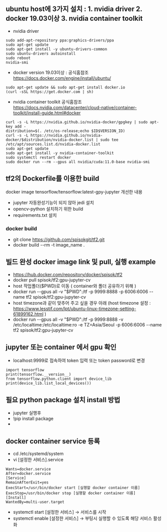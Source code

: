 ## ubuntu host에 3가지 설치 : 1. nvidia driver   2. docker 19.03이상   3. nvidia container toolkit 
* nvidia driver
```
sudo add-apt-repository ppa:graphics-drivers/ppa
sudo apt-get update
sudo apt-get install -y ubuntu-drivers-common
sudo ubuntu-drivers autoinstall
sudo reboot
nvidia-smi
```
* docker version 19.03이상 : 공식홈참조 https://docs.docker.com/engine/install/ubuntu/
```
sudo apt-get update && sudo apt-get install docker.io
(curl -sSL https://get.docker.com | sh)
```
* nvidia container toolkit 공식홈참조 https://docs.nvidia.com/datacenter/cloud-native/container-toolkit/install-guide.html#docker
```
curl -s -L https://nvidia.github.io/nvidia-docker/gpgkey | sudo apt-key add - 
distribution=$(. /etc/os-release;echo $ID$VERSION_ID)
curl -s -L https://nvidia.github.io/nvidia-docker/$distribution/nvidia-docker.list | sudo tee /etc/apt/sources.list.d/nvidia-docker.list
sudo apt-get update
sudo apt-get install -y nvidia-container-toolkit 
sudo systemctl restart docker
sudo docker run --rm --gpus all nvidia/cuda:11.0-base nvidia-smi
```
## tf2의 Dockerfile를 이용한 build
docker image tensorflow/tensorflow:latest-gpy-jupyter 개선한 내용
* jupyter 자동완성기능이 되지 않아 jedi 설치
* opencv-python 설치하기 위한 build
* requirements.txt 설치
### docker build 
* git clone https://github.com/spisokgit/tf2.git
* docker build --rm -t image_name .
## 빌드 완성 docker image link 및 pull, 실행 example
* https://hub.docker.com/repository/docker/spisok/tf2
* docker pull spisok/tf2:gpu-jupyter-cv
* host 작업폴더($PWD)로 이동 ( container와 폴더 공유하기 위해 )
* docker run --gpus all -v "$PWD":/tf -p 9999:8888 -p 6006:6006 --name tf2 spisok/tf2:gpu-jupyter-cv 
* host timezone과 같이 맞추어 주고 싶을 경우 아래 (host timezone 설정 : https://www.lesstif.com/lpt/ubuntu-linux-timezone-setting-61899162.html )
* docker run --gpus all -v "$PWD":/tf -p 9999:8888  -v /etc/localtime:/etc/localtime:ro -e TZ=Asia/Seoul -p 6006:6006 --name tf2 spisok/tf2:gpu-jupyter-cv 
## jupyter 또는 container 에서 gpu 확인
* localhost:9999로 접속하여 token 입력 또는 token password로 변경
```
import tensorflow
print(tensorflow.__version__)
from tensorflow.python.client import device_lib
print(device_lib.list_local_devices())
```
## 필요 python package 설치 install 방법
* jupyter 실행후 
* !pip install package
* 
## docker container service 등록 
* cd /etc/systemd/system
* vi [설정한 서비스].service
```[Unit]
Wants=docker.service
After=docker.service
[Service]
RemainAfterExit=yes
ExecStart=/usr/bin/docker start [실행할 docker container 이름]
ExecStop=/usr/bin/docker stop [실행할 docker container 이름]
[Install]
WantedBy=multi-user.target
```
* systemctl start [설정한 서비스] → 서비스를 시작
* systemctl enable [설정한 서비스] → 부팅시 실행할 수 있도록 해당 서비스 활성화
